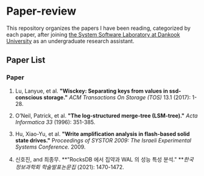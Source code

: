 # Paper-review
This repository organizes the papers I have been reading, categorized by each paper, after joining [the System Software Laboratory at Dankook University](https://sslab.dankook.ac.kr/) as an undergraduate research assistant.

## Paper List
### Paper
1. Lu, Lanyue, et al. **"Wisckey: Separating keys from values in ssd-conscious storage."** *ACM Transactions On Storage (TOS)* 13.1 (2017): 1-28.
   
2. O’Neil, Patrick, et al. **"The log-structured merge-tree (LSM-tree)."** *Acta Informatica 33* (1996): 351-385.
   
3. Hu, Xiao-Yu, et al. **"Write amplification analysis in flash-based solid state drives."** P*roceedings of SYSTOR 2009: The Israeli Experimental Systems Conference.* 2009.

4. 신호진, and 최종무. **"RocksDB 에서 집약과 WAL 의 성능 특성 분석." **_한국정보과학회 학술발표논문집_ (2021): 1470-1472.
